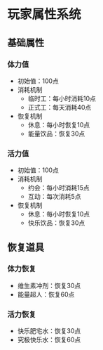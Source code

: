 # 玩家属性系统

## 基础属性
### 体力值
- 初始值：100点
- 消耗机制
  - 临时工：每小时消耗10点
  - 正式工：每天消耗40点
- 恢复机制
  - 休息：每小时恢复10点
  - 能量饮品：恢复30点

### 活力值
- 初始值：100点
- 消耗机制
  - 约会：每小时消耗15点
  - 互动：每次消耗5点
- 恢复机制
  - 休息：每小时恢复10点
  - 快乐饮品：恢复30点

## 恢复道具
### 体力恢复
- 维生素冲剂：恢复30点
- 能量超人：恢复60点

### 活力恢复
- 快乐肥宅水：恢复30点
- 究极快乐水：恢复60点